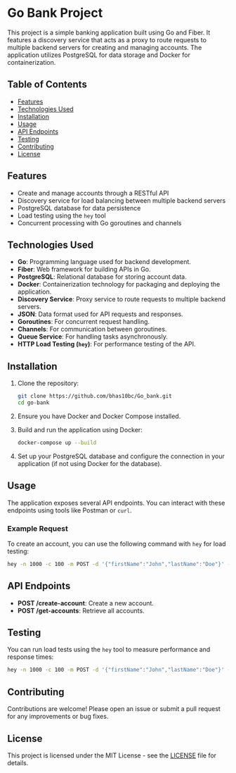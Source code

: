 # Go Bank Project

This project is a simple banking application built using Go and Fiber. It features a discovery service that acts as a proxy to route requests to multiple backend servers for creating and managing accounts. The application utilizes PostgreSQL for data storage and Docker for containerization.

## Table of Contents

- [Features](#features)
- [Technologies Used](#technologies-used)
- [Installation](#installation)
- [Usage](#usage)
- [API Endpoints](#api-endpoints)
- [Testing](#testing)
- [Contributing](#contributing)
- [License](#license)

## Features

- Create and manage accounts through a RESTful API
- Discovery service for load balancing between multiple backend servers
- PostgreSQL database for data persistence
- Load testing using the `hey` tool
- Concurrent processing with Go goroutines and channels

## Technologies Used

- **Go**: Programming language used for backend development.
- **Fiber**: Web framework for building APIs in Go.
- **PostgreSQL**: Relational database for storing account data.
- **Docker**: Containerization technology for packaging and deploying the application.
- **Discovery Service**: Proxy service to route requests to multiple backend servers.
- **JSON**: Data format used for API requests and responses.
- **Goroutines**: For concurrent request handling.
- **Channels**: For communication between goroutines.
- **Queue Service**: For handling tasks asynchronously.
- **HTTP Load Testing (`hey`)**: For performance testing of the API.

## Installation

1. Clone the repository:

   ```bash
   git clone https://github.com/bhas10bc/Go_bank.git
   cd go-bank
   ```

2. Ensure you have Docker and Docker Compose installed.

3. Build and run the application using Docker:

   ```bash
   docker-compose up --build
   ```

4. Set up your PostgreSQL database and configure the connection in your application (if not using Docker for the database).

## Usage

The application exposes several API endpoints. You can interact with these endpoints using tools like Postman or `curl`.

### Example Request

To create an account, you can use the following command with `hey` for load testing:

```bash
hey -n 1000 -c 100 -m POST -d '{"firstName":"John","lastName":"Doe"}' -H "Content-Type: application/json" http://127.0.0.1:8084/create-account
```

## API Endpoints

- **POST /create-account**: Create a new account.
- **POST /get-accounts**: Retrieve all accounts.

## Testing

You can run load tests using the `hey` tool to measure performance and response times:

```bash
hey -n 1000 -c 100 -m POST -d '{"firstName":"John","lastName":"Doe"}' -H "Content-Type: application/json" http://127.0.0.1:8084/create-account
```

## Contributing

Contributions are welcome! Please open an issue or submit a pull request for any improvements or bug fixes.

## License

This project is licensed under the MIT License - see the [LICENSE](LICENSE) file for details.
